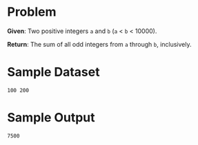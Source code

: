 # Problem

**Given**: Two positive integers `a` and `b` (`a` < `b` < 10000).

**Return**: The sum of all odd integers from `a` through `b`, inclusively.

# Sample Dataset

```
100 200
```

# Sample Output

```
7500
```
